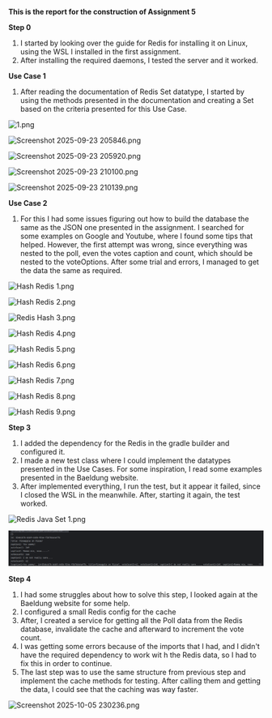 **This is the report for the construction of Assignment 5**

**Step 0**
1. I started by looking over the guide for Redis for installing it on Linux, using the WSL I installed in the first assignment.
2. After installing the required daemons, I tested the server and it worked.

**Use Case 1**
1. After reading the documentation of Redis Set datatype, I started by using the methods presented in the documentation and creating a Set based on the criteria presented for this Use Case.

![1.png](..%2F1.png)

![Screenshot 2025-09-23 205846.png](..%2FScreenshot%202025-09-23%20205846.png)

![Screenshot 2025-09-23 205920.png](..%2FScreenshot%202025-09-23%20205920.png)

![Screenshot 2025-09-23 210100.png](..%2FScreenshot%202025-09-23%20210100.png)

![Screenshot 2025-09-23 210139.png](..%2FScreenshot%202025-09-23%20210139.png)

**Use Case 2**
1. For this I had some issues figuring out how to build the database the same as the JSON one presented in the assignment. I searched for some examples on Google and Youtube, where I found some tips that helped. However, the first attempt was wrong, since everything was nested to the poll, even the votes caption and count, which should be nested to the voteOptions. After some trial and errors, I managed to get the data the same as required.

![Hash Redis 1.png](..%2FHash%20Redis%201.png)

![Hash Redis 2.png](..%2FHash%20Redis%202.png)

![Redis Hash 3.png](..%2FRedis%20Hash%203.png)

![Hash Redis 4.png](..%2FHash%20Redis%204.png)

![Hash Redis 5.png](..%2FHash%20Redis%205.png)

![Hash Redis 6.png](..%2FHash%20Redis%206.png)

![Hash Redis 7.png](..%2FHash%20Redis%207.png)

![Hash Redis 8.png](..%2FHash%20Redis%208.png)

![Hash Redis 9.png](..%2FHash%20Redis%209.png)

**Step 3**
1. I added the dependency for the Redis in the gradle builder and configured it.
2. I made a new test class where I could implement the datatypes presented in the Use Cases. For some inspiration, I read some examples presented in the Baeldung website.
3. After implemented everything, I run the test, but it appear it failed, since I closed the WSL in the meanwhile. After, starting it again, the test worked.

![Redis Java Set 1.png](..%2FRedis%20Java%20Set%201.png)

![Hash Java Redis.png](../Hash%20Java%20Redis.png)

**Step 4**
1. I had some struggles about how to solve this step, I looked again at the Baeldung website for some help.
2. I configured a small Redis config for the cache
3. After, I created a service for getting all the Poll data from the Redis database, invalidate the cache and afterward to increment the vote count.
4. I was getting some errors because of the imports that I had, and I didn't have the required dependency to work wit h the Redis data, so I had to fix this in order to continue.
5. The last step was to use the same structure from previous step and implement the cache methods for testing. After calling them and getting the data, I could see that the caching was way faster.

![Screenshot 2025-10-05 230236.png](..%2F..%2FPictures%2FScreenshots%2FScreenshot%202025-10-05%20230236.png)